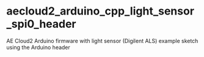 # aecloud2_arduino_cpp_light_sensor_spi0_header
AE Cloud2 Arduino firmware with light sensor (Digilent ALS) example sketch using the Arduino header
